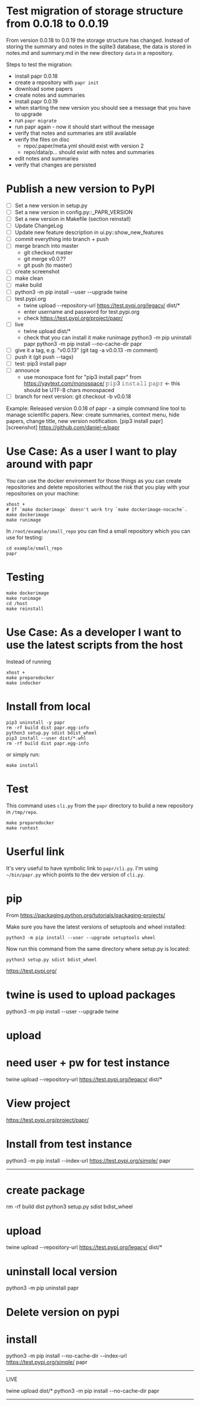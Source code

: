 # Test migration of storage structure from 0.0.18 to 0.0.19 

From version 0.0.18 to 0.0.19 the storage structure has changed. Instead of storing the
summary and notes in the sqlite3 database, the data is stored in notes.md and summary.md
in the new directory `data` in a repository.

Steps to test the migration:

* install papr 0.0.18
* create a repository with `papr init`
* download some papers
* create notes and summaries
* install papr 0.0.19
* when starting the new version you should see a message that you have to upgrade
* run `papr migrate`
* run papr again - now it should start without the message
* verify that notes and summaries are still available
* verify the files on disc
  * repo/.paper/meta.yml should exist with version 2
  * repo/data/p... should exist with notes and summaries
* edit notes and summaries
* verify that changes are persisted

# Publish a new version to PyPI

- [ ] Set a new version in setup.py
- [ ] Set a new version in config.py::_PAPR_VERSION
- [ ] Set a new version in Makefile (section reinstall)
- [ ] Update ChangeLog
- [ ] Update new feature description in ui.py::show_new_features
- [ ] commit everything into branch + push
- [ ] merge branch into master
  - git checkout master
  - git merge v0.0.??
  - git push (to master)
- [ ] create screenshot
- [ ] make clean
- [ ] make build
- [ ] python3 -m pip install --user --upgrade twine
- [ ] test.pypi.org
  - twine upload --repository-url https://test.pypi.org/legacy/ dist/*
  - enter username and password for test.pypi.org
  - check https://test.pypi.org/project/papr/
- [ ] live
  - twine upload dist/*
  - check that you can install it
    make runimage
    python3 -m pip uninstall papr
    python3 -m pip install --no-cache-dir papr
- [ ] give it a tag, e.g. "v0.0.13" (git tag -a v0.0.13 -m comment)
- [ ] push it (git push --tags)
- [ ] test: pip3 install papr
- [ ] announce
  - use monospace font for "pip3 install papr" from https://yaytext.com/monospace/
    𝚙𝚒𝚙3 𝚒𝚗𝚜𝚝𝚊𝚕𝚕 𝚙𝚊𝚙𝚛 <- this should be UTF-8 chars monospaced
- [ ] branch for next version: git checkout -b v0.0.18

Example:
Released version 0.0.18 of papr - a simple command line tool to manage scientific papers. New: create summaries, context menu, hide papers, change title, new version notification. [pip3 install papr] [screenshot] https://github.com/daniel-e/papr





Use Case: As a user I want to play around with papr
===================================================

You can use the docker environment for those things as you can create
repositories and delete repositories without the risk that you play with your
repositories on your machine:

    xhost +
    # If `make dockerimage` doesn't work try `make dockerimage-nocache`.
    make dockerimage
    make runimage

In `/root/example/small_repo` you can find a small repository which you can
use for testing:

    cd example/small_repo
    papr


Testing
=======

    make dockerimage
    make runimage
    cd /host
    make reinstall




Use Case: As a developer I want to use the latest scripts from the host
=======================================================================

Instead of running

    xhost +
    make preparedocker
    make indocker 




# Install from local

    pip3 uninstall -y papr
    rm -rf build dist papr.egg-info
    python3 setup.py sdist bdist_wheel
    pip3 install --user dist/*.whl
    rm -rf build dist papr.egg-info

or simply run:

    make install

# Test

This command uses `cli.py` from the `papr` directory to build a new repository in `/tmp/repo`. 

    make preparedocker
    make runtest
    
# Userful link

It's very useful to have symbolic link to `papr/cli.py`. I'm using `~/bin/papr.py` which points to the dev version of `cli.py`.



# pip

From https://packaging.python.org/tutorials/packaging-projects/

Make sure you have the latest versions of setuptools and wheel installed:

    python3 -m pip install --user --upgrade setuptools wheel

Now run this command from the same directory where setup.py is located:

    python3 setup.py sdist bdist_wheel

https://test.pypi.org/
# twine is used to upload packages
python3 -m pip install --user --upgrade twine

# upload
# need user + pw for test instance
twine upload --repository-url https://test.pypi.org/legacy/ dist/*
# View project
https://test.pypi.org/project/papr/
# Install from test instance
python3 -m pip install --index-url https://test.pypi.org/simple/ papr


-------------------------------------------------------------------------------


# create package
rm -rf build dist
python3 setup.py sdist bdist_wheel
# upload
twine upload --repository-url https://test.pypi.org/legacy/ dist/*
# uninstall local version
python3 -m pip uninstall papr
# Delete version on pypi
# install
python3 -m pip install --no-cache-dir --index-url https://test.pypi.org/simple/ papr


---------------
LIVE

twine upload dist/*
python3 -m pip install --no-cache-dir papr


----------------


